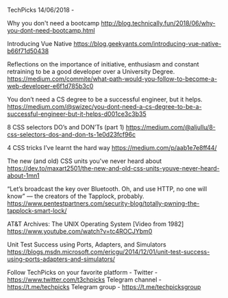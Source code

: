TechPicks 14/06/2018 -

Why you don't need a bootcamp
http://blog.technically.fun/2018/06/why-you-dont-need-bootcamp.html

Introducing Vue Native
https://blog.geekyants.com/introducing-vue-native-b66f71d50438

Reflections on the importance of initiative, enthusiasm and constant retraining to be a good developer over a University Degree.
https://medium.com/commite/what-path-would-you-follow-to-become-a-web-developer-e6f1d785b3c0

You don’t need a CS degree to be a successful engineer, but it helps.
https://medium.com/@swizec/you-dont-need-a-cs-degree-to-be-a-successful-engineer-but-it-helps-d001ce3c3b35

8 CSS selectors DO’s and DON’Ts (part 1)
https://medium.com/@aljullu/8-css-selectors-dos-and-don-ts-1e0d23fcf96c

4 CSS tricks I’ve learnt the hard way
https://medium.com/p/aab1e7e8ff44/

The new (and old) CSS units you've never heard about
https://dev.to/maxart2501/the-new-and-old-css-units-youve-never-heard-about-1mn1

“Let’s broadcast the key over Bluetooth. Oh, and use HTTP, no one will know” — the creators of the Tapplock, probably.
https://www.pentestpartners.com/security-blog/totally-pwning-the-tapplock-smart-lock/

AT&T Archives: The UNIX Operating System [Video from 1982]
https://www.youtube.com/watch?v=tc4ROCJYbm0

Unit Test Success using Ports, Adapters, and Simulators
https://blogs.msdn.microsoft.com/ericgu/2014/12/01/unit-test-success-using-ports-adapters-and-simulators/

Follow TechPicks on your favorite platform -
Twitter - https://www.twitter.com/t3chpicks
Telegram channel - https://t.me/techpicks
Telegram group - https://t.me/techpicksgroup